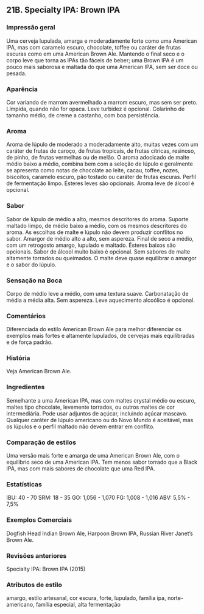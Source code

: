 ## 21B. Specialty IPA: Brown IPA

### Impressão geral

Uma cerveja lupulada, amarga e moderadamente forte como uma American IPA, mas com caramelo escuro, chocolate, toffee ou caráter de frutas escuras como em uma American Brown Ale. Mantendo o final seco e o corpo leve que torna as IPAs tão fáceis de beber; uma Brown IPA é um pouco mais saborosa e maltada do que uma American IPA, sem ser doce ou pesada.

### Aparência

Cor variando de marrom avermelhado a marrom escuro, mas sem ser preto. Límpida, quando não for opaca. Leve turbidez é opcional. Colarinho de tamanho médio, de creme a castanho, com boa persistência.

### Aroma

Aroma de lúpulo de moderado a moderadamente alto, muitas vezes com um caráter de frutas de caroço, de frutas tropicais, de frutas cítricas, resinoso, de pinho, de frutas vermelhas ou de melão. O aroma adocicado de malte médio baixo a médio, combina bem com a seleção de lúpulo e geralmente se apresenta como notas de chocolate ao leite, cacau, toffee, nozes, biscoitos, caramelo escuro, pão tostado ou caráter de frutas escuras. Perfil de fermentação limpo. Ésteres leves são opcionais. Aroma leve de álcool é opcional.

### Sabor

Sabor de lúpulo de médio a alto, mesmos descritores do aroma. Suporte maltado limpo, de médio baixo a médio, com os mesmos descritores do aroma. As escolhas de malte e lúpulo não devem produzir conflitos no sabor. Amargor de médio alto a alto, sem aspereza. Final de seco a médio, com um retrogosto amargo, lupulado e maltado. Ésteres baixos são opcionais. Sabor de álcool muito baixo é opcional. Sem sabores de malte altamente torrados ou queimados. O malte deve quase equilibrar o amargor e o sabor do lúpulo.

### Sensação na Boca

Corpo de médio leve a médio, com uma textura suave. Carbonatação de média a média alta. Sem aspereza. Leve aquecimento alcoólico é opcional.

### Comentários

Diferenciada do estilo American Brown Ale para melhor diferenciar os exemplos mais fortes e altamente lupulados, de cervejas mais equilibradas e de força padrão.

### História

Veja American Brown Ale.

### Ingredientes

Semelhante a uma American IPA, mas com maltes crystal médio ou escuro, maltes tipo chocolate, levemente torrados, ou outros maltes de cor intermediária. Pode usar adjuntos de açúcar, incluindo açúcar mascavo. Qualquer caráter de lúpulo americano ou do Novo Mundo é aceitável, mas os lúpulos e o perfil maltado não devem entrar em conflito.

### Comparação de estilos

Uma versão mais forte e amarga de uma American Brown Ale, com o equilíbrio seco de uma American IPA. Tem menos sabor torrado que a Black IPA, mas com mais sabores de chocolate que uma Red IPA.

### Estatísticas

IBU: 40 - 70
SRM: 18 - 35
GO: 1,056 - 1,070
FG: 1,008 - 1,016
ABV: 5,5% - 7,5%

### Exemplos Comerciais

Dogfish Head Indian Brown Ale, Harpoon Brown IPA, Russian River Janet’s Brown Ale.

### Revisões anteriores

Specialty IPA: Brown IPA (2015)

### Atributos de estilo

amargo, estilo artesanal, cor escura, forte, lupulado, família ipa, norte-americano, família especial, alta fermentação

